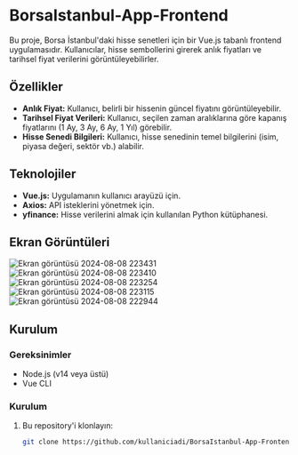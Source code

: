# BorsaIstanbul-App-Frontend

Bu proje, Borsa İstanbul'daki hisse senetleri için bir Vue.js tabanlı frontend uygulamasıdır. Kullanıcılar, hisse sembollerini girerek anlık fiyatları ve tarihsel fiyat verilerini görüntüleyebilirler.

## Özellikler

- **Anlık Fiyat:** Kullanıcı, belirli bir hissenin güncel fiyatını görüntüleyebilir.
- **Tarihsel Fiyat Verileri:** Kullanıcı, seçilen zaman aralıklarına göre kapanış fiyatlarını (1 Ay, 3 Ay, 6 Ay, 1 Yıl) görebilir.
- **Hisse Senedi Bilgileri:** Kullanıcı, hisse senedinin temel bilgilerini (isim, piyasa değeri, sektör vb.) alabilir.

## Teknolojiler

- **Vue.js:** Uygulamanın kullanıcı arayüzü için.
- **Axios:** API isteklerini yönetmek için.
- **yfinance:** Hisse verilerini almak için kullanılan Python kütüphanesi.

## Ekran Görüntüleri
![Ekran görüntüsü 2024-08-08 223431](https://github.com/user-attachments/assets/c17857aa-db2e-4f71-9ddc-a3d634cb562c)
![Ekran görüntüsü 2024-08-08 223410](https://github.com/user-attachments/assets/8dd00a3e-a80b-4cc4-a75c-23565d8fcb1c)
![Ekran görüntüsü 2024-08-08 223254](https://github.com/user-attachments/assets/042c0066-2f17-4bbc-bbec-46ce28ba6aba)
![Ekran görüntüsü 2024-08-08 223115](https://github.com/user-attachments/assets/55e49167-9541-45e4-9bf6-3d5cfa1c9f88)
![Ekran görüntüsü 2024-08-08 222944](https://github.com/user-attachments/assets/8595875e-a602-48f4-b680-436671540eb8)


## Kurulum

### Gereksinimler

- Node.js (v14 veya üstü)
- Vue CLI

### Kurulum

1. Bu repository'i klonlayın:
   ```bash
   git clone https://github.com/kullaniciadi/BorsaIstanbul-App-Frontend.git
